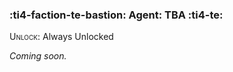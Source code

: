 ### :ti4-faction-te-bastion: **Agent**: TBA :ti4-te:

<span style="font-variant:small-caps;">Unlock</span>: Always Unlocked

_Coming soon._
